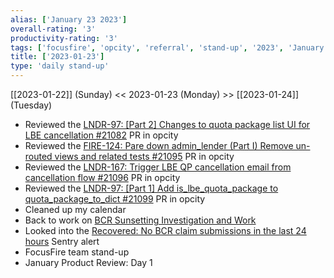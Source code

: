 ```yaml
---
alias: ['January 23 2023']
overall-rating: '3'
productivity-rating: '3'
tags: ['focusfire', 'opcity', 'referral', 'stand-up', '2023', 'January', 'Monday']
title: ['2023-01-23']
type: 'daily stand-up'
---
```

[[2023-01-22]] (Sunday) << 2023-01-23 (Monday) >> [[2023-01-24]] (Tuesday)

- Reviewed the [LNDR-97: [Part 2] Changes to quota package list UI for LBE cancellation #21082](https://github.com/Opcity/opcity/pull/21082) PR in opcity
- Reviewed the [FIRE-124: Pare down admin_lender (Part I) Remove un-routed views and related tests #21095](https://github.com/Opcity/opcity/pull/21095) PR in opcity
- Reviewed the [LNDR-167: Trigger LBE QP cancellation email from cancellation flow #21096](https://github.com/Opcity/opcity/pull/21096) PR in opcity
- Reviewed the [LNDR-97: [Part 1] Add is_lbe_quota_package to quota_package_to_dict #21099](https://github.com/Opcity/opcity/pull/21099) PR in opcity
- Cleaned up my calendar
- Back to work on [BCR Sunsetting Investigation and Work](https://www.notion.so/BCR-Sunsetting-Investigation-and-Work-94fefd5d55f24380b0956b32f225857b)
- Looked into the [Recovered: No BCR claim submissions in the last 24 hours](https://app.datadoghq.com/monitors/20176891?from_ts=1674485191000&to_ts=1674486391000) Sentry alert
- FocusFire team stand-up
- January Product Review: Day 1 